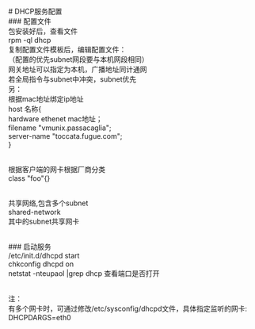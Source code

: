 <br># DHCP服务配置
<br>### 配置文件
<br>包安装好后，查看文件
<br>rpm -ql dhcp
<br>复制配置文件模板后，编辑配置文件：
<br>（配置的优先subnet网段要与本机网段相同）
<br>网关地址可以指定为本机，广播地址同计通网
<br>若全局指令与subnet中冲突，subnet优先
<br>另：
<br>根据mac地址绑定ip地址
<br>host 名称{
<br>    hardware ethenet mac地址；
<br>    filename "vmunix.passacaglia";
<br>    server-name "toccata.fugue.com";
<br>}<br>

<br>根据客户端的网卡根据厂商分类
<br>class "foo"{}<br>

<br>共享网络,包含多个subnet
<br>shared-network
<br>其中的subnet共享网卡<br>

<br>### 启动服务
<br>/etc/init.d/dhcpd start
<br>chkconfig dhcpd on
<br>netstat -nteupaol |grep dhcp  查看端口是否打开<br>

<br>注：
<br>有多个网卡时，可通过修改/etc/sysconfig/dhcpd文件，具体指定监听的网卡:
<br>DHCPDARGS=eth0